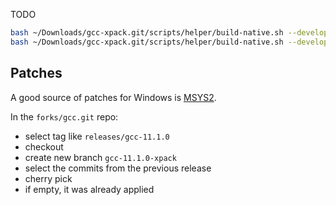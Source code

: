 TODO

```sh
bash ~/Downloads/gcc-xpack.git/scripts/helper/build-native.sh --develop --without-pdf
bash ~/Downloads/gcc-xpack.git/scripts/helper/build-native.sh --develop  --without-pdf --win

```

## Patches

A good source of patches for Windows is
[MSYS2](https://github.com/msys2/MINGW-packages/tree/master/mingw-w64-gcc).

In the `forks/gcc.git` repo:

- select tag like `releases/gcc-11.1.0`
- checkout
- create new branch `gcc-11.1.0-xpack`
- select the commits from the previous release
- cherry pick
- if empty, it was already applied
